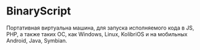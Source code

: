 # BinaryScript
Портативная виртуальна машина, для запуска исполняемого кода в JS, PHP, а также таких ОС, как Windows, Linux, KolibriOS и на мобильных Android, Java, Symbian.

